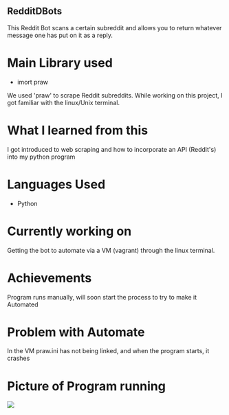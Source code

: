 ## RedditDBots
This Reddit Bot scans a certain subreddit and allows you to return whatever message one has put on it
as a reply.

# Main Library used
* imort praw

We used 'praw' to scrape Reddit subreddits. While working on this project, I got familiar with the linux/Unix terminal.

# What I learned from this

I got introduced to web scraping and how to incorporate an API (Reddit's) into my python program

# Languages Used

* Python

# Currently working on

Getting the bot to automate via a VM (vagrant) through the linux terminal.

# Achievements

Program runs manually, will soon start the process to try to make it Automated

# Problem with Automate

In the VM praw.ini has not being linked, and when the program starts, it crashes

# Picture of Program running

![](https://github.com/Daniel-Aguila/RedditDBots/blob/master/Screen%20Shot%202019-09-23%20at%201.14.31%20AM.png?raw=true)


